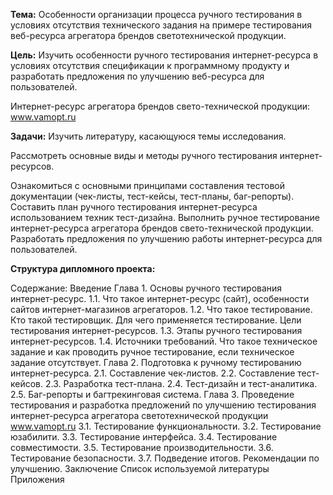 **Тема:**
Особенности организации процесса ручного тестирования в условиях отсутствия технического задания на примере тестирования веб-ресурса агрегатора брендов светотехнической продукции.

**Цель:** 
Изучить особенности ручного тестирования интернет-ресурса в условиях отсутствия спецификации к программному продукту и разработать предложения по улучшению веб-ресурса для пользователей.

Интернет-ресурс агрегатора брендов свето-технической продукции: www.vamopt.ru

**Задачи:**
Изучить литературу, касающуюся темы исследования.

Рассмотреть основные виды и методы ручного тестирования интернет-ресурсов.

Ознакомиться с основными принципами составления тестовой документации (чек-листы, тест-кейсы, тест-планы, баг-репорты).
Составить план ручного тестирования интернет-ресурса использованием техник тест-дизайна.
Выполнить ручное тестирование интернет-ресурса агрегатора брендов свето-технической продукции.
Разработать предложения по улучшению работы интернет-ресурса для пользователей.

**Структура дипломного проекта:**

Содержание:
Введение
Глава 1. Основы ручного тестирования интернет-ресурс.
1.1. Что такое интернет-ресурс (сайт), особенности сайтов интернет-магазинов агрегаторов.
1.2. Что такое тестирование. Кто такой тестировщик. Для чего применяется тестирование. Цели тестирования интернет-ресурсов.
1.3. Этапы ручного тестирования интернет-ресурсов.
1.4. Источники требований. Что такое техническое задание и как проводить ручное тестирование, если техническое задание отсутствует.
Глава 2. Подготовка к ручному тестированию интернет-ресурса.
2.1. Составление чек-листов.
2.2. Составление тест-кейсов.
2.3. Разработка тест-плана.
2.4. Тест-дизайн и тест-аналитика.
2.5. Баг-репорты и багтрекинговая система.
Глава 3. Проведение тестирования и разработка предложений по улучшению тестирования интернет-ресурса агрегатора светотехнической продукции www.vamopt.ru
3.1. Тестирование функциональности.
3.2. Тестирование юзабилити.
3.3. Тестирование интерфейса.
3.4. Тестирование совместимости.
3.5. Тестирование производительности.
3.6. Тестирование безопасности.
3.7. Подведение итогов. Рекомендации по улучшению.
Заключение
Список используемой литературы
Приложения
